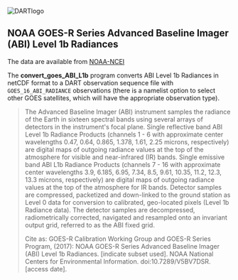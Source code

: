 
![DARTlogo](https://github.com/NCAR/DART/blob/Manhattan/docs/images/Dartboard7.png)

## NOAA GOES-R Series Advanced Baseline Imager (ABI) Level 1b Radiances

The data are available from [NOAA-NCEI](https://data.nodc.noaa.gov/cgi-bin/iso?id=gov.noaa.ncdc:C01501)

The **convert_goes_ABI_L1b** program converts ABI Level 1b Radiances in netCDF format to a DART
observation sequence file with `GOES_16_ABI_RADIANCE` observations (there is a namelist option
to select other GOES satellites, which will have the appropriate observation type).

> The Advanced Baseline Imager (ABI) instrument samples the radiance of the 
Earth in sixteen spectral bands using several arrays of detectors in the 
instrument's focal plane. Single reflective band ABI Level 1b Radiance 
Products (channels 1 - 6 with approximate center wavelengths 0.47, 0.64, 
0.865, 1.378, 1.61, 2.25 microns, respectively) are digital maps of 
outgoing radiance values at the top of the atmosphere for visible and 
near-infrared (IR) bands. Single emissive band ABI L1b Radiance Products 
(channels 7 - 16 with approximate center wavelengths 3.9, 6.185, 6.95, 
7.34, 8.5, 9.61, 10.35, 11.2, 12.3, 13.3 microns, respectively) are 
digital maps of outgoing radiance values at the top of the atmosphere 
for IR bands. Detector samples are compressed, packetized and down-linked 
to the ground station as Level 0 data for conversion to calibrated, 
geo-located pixels (Level 1b Radiance data). The detector samples are 
decompressed, radiometrically corrected, navigated and resampled onto 
an invariant output grid, referred to as the ABI fixed grid.
>
> Cite as: GOES-R Calibration Working Group and GOES-R Series Program, (2017): NOAA GOES-R Series Advanced Baseline Imager (ABI) Level 1b Radiances. [indicate subset used]. NOAA National Centers for Environmental Information. doi:10.7289/V5BV7DSR. [access date].

